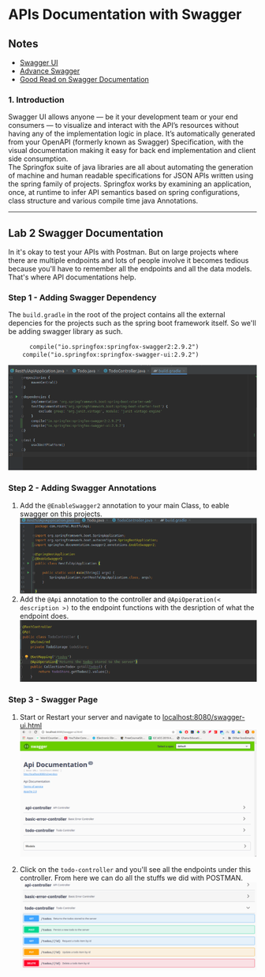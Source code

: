 # APIs Documentation with Swagger

## Notes
* [Swagger UI](https://swagger.io/tools/swagger-ui/)
* [Advance Swagger](https://springfox.github.io/springfox/docs/current/)
* [Good Read on Swagger Documentation](https://www.baeldung.com/swagger-2-documentation-for-spring-rest-api)

### 1. Introduction
Swagger UI allows anyone — be it your development team or your end consumers — to visualize and interact with the API’s resources without having any of the implementation logic in place. It’s automatically generated from your OpenAPI (formerly known as Swagger) Specification, with the visual documentation making it easy for back end implementation and client side consumption. <br/>
The Springfox suite of java libraries are all about automating the generation of machine and human readable specifications for JSON APIs written using the spring family of projects. Springfox works by examining an application, once, at runtime to infer API semantics based on spring configurations, class structure and various compile time java Annotations. 

-----------------------------------------------------------------------------------------------
 
## Lab 2 Swagger Documentation
In it's okay to test your APIs with Postman. But on large projects where there are multiple endpoints and lots of people involve it becomes tedious because you'll have to remember all the endpoints and all the data models. That's where API documentations help.

### Step 1 - Adding Swagger Dependency
The `build.gradle` in the root of the project contains all the external depencies for the projects such as the spring boot framework itself. So we'll be adding swagger library as such.

``` Dependency
      compile("io.springfox:springfox-swagger2:2.9.2")
	compile("io.springfox:springfox-swagger-ui:2.9.2")
```
![Swagger Dependency]( /presentations/images/swagger-dep.png)

### Step 2 - Adding Swagger Annotations
1. Add the `@EnableSwagger2` annotation to your main Class, to eable swagger on this projects.
![Swagger Enable]( /presentations/images/swagger-enable.png)
2. Add the `@Api` annotation to the controller and `@ApiOperation(< description >)` to the endpoint functions with the desription of what the endpoint does.
![Swagger Endpoint Trace]( /presentations/images/swagger-api.png)

### Step 3 -  Swagger Page
1. Start or Restart your server and navigate to [localhost:8080/swagger-ui.html](http://localhost:8080/swagger-ui.html)
![Swagger Page]( /presentations/images/swagger-page.png)

2. Click on the `todo-controller` and you'll see all the endpoints under this controller. From here we can do all the stuffs we did with POSTMAN.
![Swagger Todo Endpoints]( /presentations/images/swagger-todo-endpoints.png)
